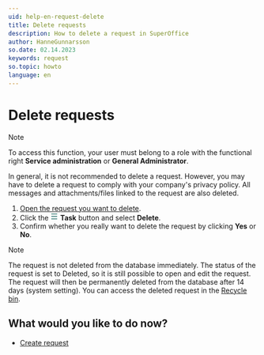 ```yaml
---
uid: help-en-request-delete
title: Delete requests
description: How to delete a request in SuperOffice
author: HanneGunnarsson
so.date: 02.14.2023
keywords: request
so.topic: howto
language: en
---
```


# Delete requests

> [!NOTE]
> To access this function, your user must belong to a role with the functional right **Service administration** or **General Administrator**.

In general, it is not recommended to delete a request. However, you may have to delete a request to comply with your company's privacy policy. All messages and attachments/files linked to the request are also deleted.

1. [Open the request you want to delete][1].
1. Click the ![icon][img1] **Task** button and select **Delete**.
1. Confirm whether you really want to delete the request by clicking **Yes** or **No**.

> [!NOTE]
> The request is not deleted from the database immediately. The status of the request is set to Deleted, so it is still possible to open and edit the request. The request will then be permanently deleted from the database after 14 days (system setting). You can access the deleted request in the [Recycle bin][3].

## What would you like to do now?

* [Create request][2]

<!-- Referenced links -->
[1]: ../index.md
[2]: create.md
[3]: ../../../learn/basics/deleting-elements.md

<!-- Referenced images -->
[img1]: ../../../../media/icons/btn-menu.png

